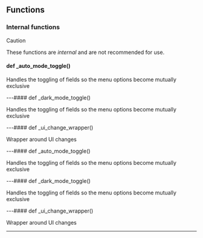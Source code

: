 ## Functions

### Internal functions

> [!CAUTION]
> These functions are *internal* and are not recommended for use.

#### def _auto_mode_toggle()

Handles the toggling of fields so the menu options become mutually exclusive

---#### def _dark_mode_toggle()

Handles the toggling of fields so the menu options become mutually exclusive

---#### def _ui_change_wrapper()

Wrapper around UI changes

---#### def _auto_mode_toggle()

Handles the toggling of fields so the menu options become mutually exclusive

---#### def _dark_mode_toggle()

Handles the toggling of fields so the menu options become mutually exclusive

---#### def _ui_change_wrapper()

Wrapper around UI changes

---